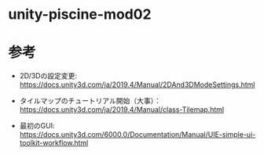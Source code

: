# unity-piscine-mod02

# 参考
- 2D/3Dの設定変更: https://docs.unity3d.com/ja/2019.4/Manual/2DAnd3DModeSettings.html
- タイルマップのチュートリアル開始（大事）：　https://docs.unity3d.com/ja/2019.4/Manual/class-Tilemap.html

- 最初のGUI: https://docs.unity3d.com/6000.0/Documentation/Manual/UIE-simple-ui-toolkit-workflow.html
